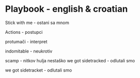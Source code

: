 # Playbook - english & croatian


Stick with me - ostani sa mnom

Actions - postupci

protumači - interpret


indomitable - neukrotiv

scamp - nitkov hulja nestaško
we got sidetracked - odlutali smo


we got sidetracket - odlutali smo



